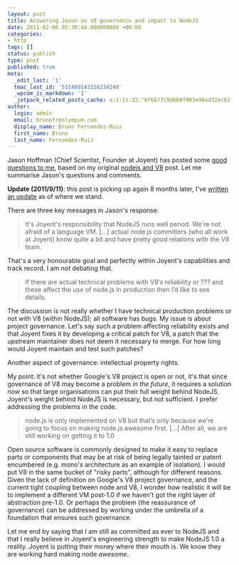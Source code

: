 ```yaml
---
layout: post
title: Answering Jason on V8 governance and impact to NodeJS
date: 2011-02-06 05:30:44.000000000 +00:00
categories:
- http
tags: []
status: publish
type: post
published: true
meta:
  _edit_last: '1'
  tmac_last_id: '531409143316234240'
  _wpcom_is_markdown: '1'
  _jetpack_related_posts_cache: a:1:{s:32:"8f6677c9d6b0f903e98ad32ec61f8deb";a:2:{s:7:"expires";i:1415454509;s:7:"payload";a:3:{i:0;a:1:{s:2:"id";i:330;}i:1;a:1:{s:2:"id";i:347;}i:2;a:1:{s:2:"id";i:315;}}}}
author:
  login: admin
  email: brunofr@olympum.com
  display_name: Bruno Fernandez-Ruiz
  first_name: Bruno
  last_name: Fernandez-Ruiz
---
```


Jason Hoffman (Chief Scientist, Founder at Joyent) has posted some <a
href="http://joyeur.com/2011/02/05/on-brunos-concern-about-the-current-coupling-of-node-js-and-v8/">good
questions to me</a>, based on my original <a
href="http://www.olympum.com/future/nodejs-to-v8-or-not-to-v8/">nodejs
and V8</a> post. Let me summarise Jason's questions and comments.

<strong>Update (2011/9/11)</strong>: this post is picking up again 8 months later, I've <a href="http://www.olympum.com/architecture/ahead-with-node-js-and-google-v8/">written an update</a> as of where we stand.

There are three key messages in Jason's response:

> It's Joyent's responsibility that NodeJS runs well period. We're not
> afraid of a language VM. [...] actual node.js committers (who all work
> at Joyent) know quite a bit and have pretty good relations with the V8
> team.

<p>That's a very honourable goal and perfectly within Joyent's capabilities and track record. I am <em>not</em> debating that.</p>
<blockquote><p>
  If there are actual technical problems with V8′s reliability or ???
  and these affect the use of node.js in production then I’d like to
  see details.
</p></blockquote>
<p>The discussion is not really whether I have technical production problems or
not with V8 (within NodeJS); all software has bugs. My issue is about project
governance. Let's say such a problem affecting reliability exists and that
Joyent fixes it by developing a critical patch for V8, a patch that the
upstream maintainer does not deem it necessary to merge. For how long would
Joyent maintain and test such patches?</p>
<p>Another aspect of governance: intellectual property rights.</p>
<p>My point: it's not whether Google's V8 project is open or not, it's that since
governance of V8 may become a problem <em>in the future</em>, it requires a solution
<em>now</em> so that large organisations can put their full weight behind NodeJS.
Joyent's weight behind NodeJS is necessary, but not sufficient. I prefer
addressing the problems in the code.</p>
<blockquote><p>
  node.js is only implemented on V8 but that’s only because we’re
  going to focus on making node.js awesome first. [...] After all, we
  are still working on getting it to 1.0
</p></blockquote>
<p>Open source software is commonly designed to make it easy to replace parts or
components that may be at risk of being legally tainted or patent encumbered
(e.g. mono's architecture as an example of isolation). I would put V8 in the
same bucket of "risky parts", although for different reasons. Given the lack
of definition on Google's V8 project governance, and the current tight
coupling between node and V8, I wonder how realistic it will be to implement a
different VM post-1.0 if we haven't got the right layer of abstraction
pre-1.0. Or perhaps the problem (the reassurance of governance) can be
addressed by working under the umbrella of a foundation that ensures such
governance.</p>
<p>Let me end by saying that I am still as committed as ever to NodeJS and that I
really believe in Joyent's engineering strength to make NodeJS 1.0 a reality.
Joyent is putting their money where their mouth is. We know they are working
hard making node <em>awesome</em>.</p>
